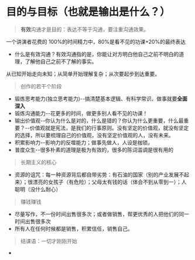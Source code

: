 # 目的与目标（也就是输出是什么？）

> **有效**沟通才是目的：表达不等于沟通，要注重沟通效果。

一个讲演者花费的 100%的时间精力中，80%是看不见的功课+20%的最终表达

- 什么是有效沟通？有效沟通指的是，你能让对方明白他自己之前不明白的道理，了解他自己之前不了解的事实。

从已知开始走向未知；从简单开始理解复杂；从次要起步到达重要。

> 创作的若干个阶段

- 锻炼思考能力(独立思考能力)--搞清楚基本逻辑、有科学常识、做事就要**全面深入**
- 锻炼沟通能力--花更多的时间，做更多别人看不见的功课！
- 输出价值观--你认为什么是对的，什么是错的？你认为什么更重要，什么最重要？--价值观就是宪法，是我们的行事原则。没有坚定的价值观，就没有坚定的选择，所以要梳理自己的价值观，没有坚定价值观的人，没有未来。
- 积累影响力--影响力的反噬能力；做事先做人，人设是枷锁。
- 普度众生--很多朴素的道理是极为有效的，很多的陈词滥调是很有用的

> 长期主义的核心

- 资源的诅咒：每一种资源背后都自带劣势：有石油的国家（别的产业发展不起来）；很漂亮的女孩子（有危险）；父母太有钱的话（体会不到从零到一）；人聪明（没什么耐心）

> 赚钱赚钱

- 尽量写作，不一份时间出售很多次；或者做销售，帮更优秀的人把他们的同一时间出售很多次
- 所有人在任何时候都是销售，积累信任，销售自己。

> 结课语：一切才刚刚开始

-
